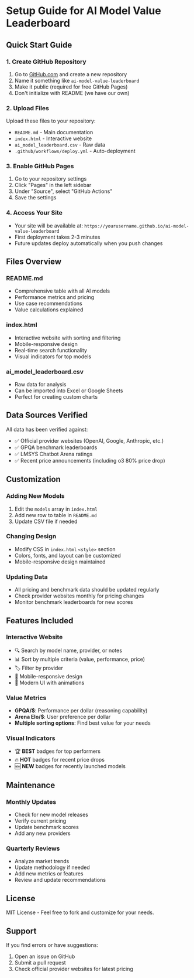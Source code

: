# Setup Guide for AI Model Value Leaderboard

## Quick Start Guide

### 1. Create GitHub Repository
1. Go to [GitHub.com](https://github.com) and create a new repository
2. Name it something like `ai-model-value-leaderboard`
3. Make it public (required for free GitHub Pages)
4. Don't initialize with README (we have our own)

### 2. Upload Files
Upload these files to your repository:
- `README.md` - Main documentation
- `index.html` - Interactive website
- `ai_model_leaderboard.csv` - Raw data
- `.github/workflows/deploy.yml` - Auto-deployment

### 3. Enable GitHub Pages
1. Go to your repository settings
2. Click "Pages" in the left sidebar
3. Under "Source", select "GitHub Actions"
4. Save the settings

### 4. Access Your Site
- Your site will be available at: `https://yourusername.github.io/ai-model-value-leaderboard`
- First deployment takes 2-3 minutes
- Future updates deploy automatically when you push changes

## Files Overview

### README.md
- Comprehensive table with all AI models
- Performance metrics and pricing
- Use case recommendations
- Value calculations explained

### index.html
- Interactive website with sorting and filtering
- Mobile-responsive design
- Real-time search functionality
- Visual indicators for top models

### ai_model_leaderboard.csv
- Raw data for analysis
- Can be imported into Excel or Google Sheets
- Perfect for creating custom charts

## Data Sources Verified

All data has been verified against:
- ✅ Official provider websites (OpenAI, Google, Anthropic, etc.)
- ✅ GPQA benchmark leaderboards
- ✅ LMSYS Chatbot Arena ratings
- ✅ Recent price announcements (including o3 80% price drop)

## Customization

### Adding New Models
1. Edit the `models` array in `index.html`
2. Add new row to table in `README.md`
3. Update CSV file if needed

### Changing Design
- Modify CSS in `index.html` `<style>` section
- Colors, fonts, and layout can be customized
- Mobile-responsive design maintained

### Updating Data
- All pricing and benchmark data should be updated regularly
- Check provider websites monthly for pricing changes
- Monitor benchmark leaderboards for new scores

## Features Included

### Interactive Website
- 🔍 Search by model name, provider, or notes
- 📊 Sort by multiple criteria (value, performance, price)
- 🏷️ Filter by provider
- 📱 Mobile-responsive design
- 🎨 Modern UI with animations

### Value Metrics
- **GPQA/$**: Performance per dollar (reasoning capability)
- **Arena Elo/$**: User preference per dollar
- **Multiple sorting options**: Find best value for your needs

### Visual Indicators
- 🏆 **BEST** badges for top performers
- 🔥 **HOT** badges for recent price drops
- 🆕 **NEW** badges for recently launched models

## Maintenance

### Monthly Updates
- Check for new model releases
- Verify current pricing
- Update benchmark scores
- Add any new providers

### Quarterly Reviews
- Analyze market trends
- Update methodology if needed
- Add new metrics or features
- Review and update recommendations

## License
MIT License - Feel free to fork and customize for your needs.

## Support
If you find errors or have suggestions:
1. Open an issue on GitHub
2. Submit a pull request
3. Check official provider websites for latest pricing